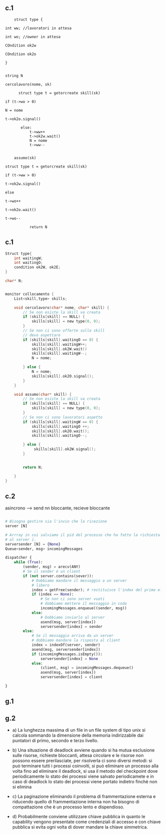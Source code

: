 
## c.1
        struct type {

    int ww; //lavoratori in attesa

    int wo; //owner in attesa

    COndition ok2w

    COndition ok2o

    }


    string N

    cercolavoro(nome, sk)

          struct type t = getorcreate skill(sk)

    if (t->wo > 0)

    N = nome

    t->ok2o.signal()

           else:
               t->ww++
               t->ok2w.wait()
               N = nome
               t->ww--
               

        assumo(sk)

    struct type t = getorcreate skill(sk)

    if (t->ww > 0)

    t->ok2w.signal()

    else

    t->wo++

    t->ok2o.wait()

    t->wo--

               return N

## c.1 

```C
Struct type{
    int waitingW;
    int waitingO;
    condition ok2W, ok2E;
}

char* N;


monitor collocamento {
    List<skill,type> skills;

    void cercolavoro(char* nome, char* skill) {
        // Se non esiste la skill va creata
        if (skills[skill] == NULL) {
            skills[skill] = new type(0, 0);
        }
        // Se non ci sono offerte sulla skill
        // devo aspettare
        if (skills[skill].waitingO == 0) {
            skills[skill].waitingW++;
            skills[skill].ok2W.wait()
            skills[skill].waitingW--;
            N = nome;

        } else {
            N = nome;
            skills[skill].ok2O.signal();
        }
    }

    void assumo(char* skill) {
        // Se non esiste la skill va creata
        if (skills[skill] == NULL) {
            skills[skill] = new type(0, 0);
        }
        // Se non ci sono lavoratori aspetto
        if (skills[skill].waitingW == 0) {
            skills[skill].waitingO ++;
            skills[skill].ok2O.wait();
            skills[skill].waitingO--;

        } else {
             skills[skill].ok2W.signal();
        }

        
        return N;

    }
}

```
## c.2

asincrono --> send nn bloccante, recieve bloccante

```Python

# Bisogna gestire sia l'invio che la ricezione 
server [N]

# Arrray in cui salviamo il pid del processo che ha fatto la richiesta
# al server i.
serversender [N] = {None}
Queue<sender, msg> incomingMessages

dispatcher {
    while (True):
        (sender, msg) = arecv(ANY)
        # Se il sender è un client
        if (not server.contains(sever)):
            # Dobbiamo mandare il messaggio a un server
            # libero
            index = getFree(sender); # restituisce l'index del primo elemento = NONE
            if (index == None):
                # Se non ci sono server vuoti
                # dobbiamo mettere il messaggio in coda
                incomingMessages.enqueue((sender, msg))
            else:
                # Dobbiamo inviarlo al server
                asend(msg, server[index])
                serversender[index] = sender
        else:
            # Se il messaggio arriva da un server
            # dobbiamo mandare la risposta al client
            index = indexOf(server, sender)
            asend(msg, serversender[index])
            if (incomingMessages.isEmpty()):
                serversender[index] = None
            else:
                (client, msg) = incomingMessages.dequeue()
                asend(msg, server[index])
                serversender[index] = client

}

```
## g.1

## g.2
* a) La lunghezza massima di un file in un file system di tipo unix si calcola sommando la dimensione della memoria indirizzabile dai puntatori di primo, secondo e terzo livello.

* b) Una situazione di deadlock avviene quando si ha mutua esclusione sulle risorse, richieste bloccanti,  attesa circolare e le risorse non possono essere prerilasciate, per risolverla ci sono diversi metodi: si può terminare tutti i processi coinvolti, si può eliminare un processo alla volta fino ad eliminare il deadlock, si usa il metodo del checkpoint dove periodicamente lo stato dei processi viene salvato periodicamete e in caso di deadlock lo stato dei processi viene portato indietro finchè non si elimina

* c) La paginazione eliminando il problema di frammentazione esterna e riducendo quello di frammentazione interna non ha bisogno di compattazione che è un processo lento e dispendioso.

* d) Probabilmente conviene utilizzare chiave pubblica in quanto le capability vengono presentate come credenziali di accesso e con chiave pubblica si evita ogni volta di dover mandare la chiave simmetrica.